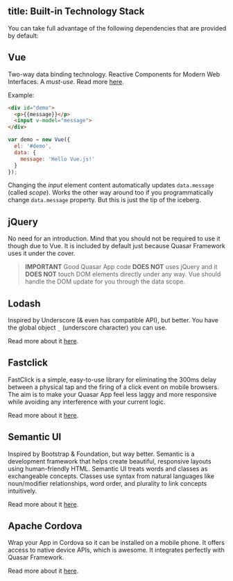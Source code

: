 title: Built-in Technology Stack
---
You can take full advantage of the following dependencies that are provided by default:

## Vue
Two-way data binding technology. Reactive Components for Modern Web Interfaces. A *must-use*. Read more <a href="http://vuejs.org" target="_blank">here</a>.

Example:
``` html
<div id="demo">
  <p>{{message}}</p>
  <input v-model="message">
</div>
```

``` js
var demo = new Vue({
  el: '#demo',
  data: {
    message: 'Hello Vue.js!'
  }
});
```

Changing the *input* element content automatically updates `data.message` (called *scope*). Works the other way around too if you programmatically change `data.message` property. But this is just the tip of the iceberg.

## jQuery
No need for an introduction. Mind that you should not be required to use it though due to Vue. It is included by default just because Quasar Framework uses it under the cover.

> **IMPORTANT**
> Good Quasar App code **DOES NOT** uses jQuery and it **DOES NOT** touch DOM elements directly under any way. Vue should handle the DOM update for you through the data scope.

## Lodash
Inspired by Underscore (& even has compatible API), but better. You have the global object `_` (underscore character) you can use.

Read more about it <a href="https://lodash.com/" target="_blank">here</a>.

## Fastclick
FastClick is a simple, easy-to-use library for eliminating the 300ms delay between a physical tap and the firing of a click event on mobile browsers. The aim is to make your Quasar App feel less laggy and more responsive while avoiding any interference with your current logic.

Read more about it <a href="https://ftlabs.github.io/fastclick/" target="_blank">here</a>.

## Semantic UI
Inspired by Bootstrap & Foundation, but way better. Semantic is a development framework that helps create beautiful, responsive layouts using human-friendly HTML. Semantic UI treats words and classes as exchangeable concepts. Classes use syntax from natural languages like noun/modifier relationships, word order, and plurality to link concepts intuitively.

Read more about it <a href="http://semantic-ui.com/" target="_blank">here</a>.

## Apache Cordova
Wrap your App in Cordova so it can be installed on a mobile phone. It offers access to native device APIs, which is awesome. It integrates perfectly with Quasar Framework.

Read more about it <a href="https://cordova.apache.org/" target="_blank">here</a>.
